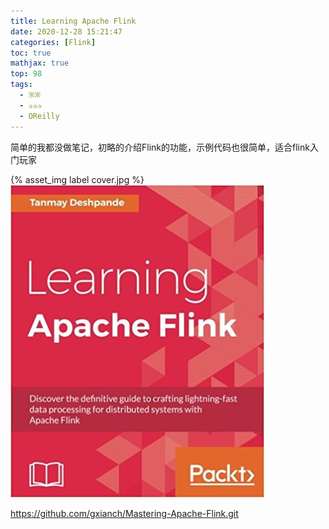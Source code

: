 ```yaml
---
title: Learning Apache Flink
date: 2020-12-28 15:21:47
categories: [Flink]
toc: true
mathjax: true
top: 98
tags:
  - ※※
  - ✰✰✰
  - OReilly
---
```




简单的我都没做笔记，初略的介绍Flink的功能，示例代码也很简单，适合flink入门玩家

{% asset_img label cover.jpg %}
![](Learning-Apache-Flink/cover.jpg)

https://github.com/gxianch/Mastering-Apache-Flink.git



